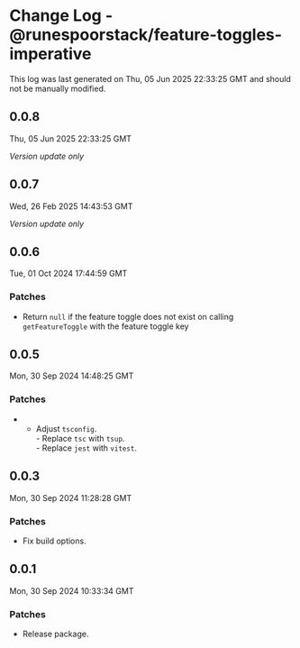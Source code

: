 # Change Log - @runespoorstack/feature-toggles-imperative

This log was last generated on Thu, 05 Jun 2025 22:33:25 GMT and should not be manually modified.

## 0.0.8
Thu, 05 Jun 2025 22:33:25 GMT

_Version update only_

## 0.0.7
Wed, 26 Feb 2025 14:43:53 GMT

_Version update only_

## 0.0.6
Tue, 01 Oct 2024 17:44:59 GMT

### Patches

- Return `null` if the feature toggle does not exist on calling `getFeatureToggle` with the feature toggle key

## 0.0.5
Mon, 30 Sep 2024 14:48:25 GMT

### Patches

- - Adjust `tsconfig`.<br/>- Replace `tsc` with `tsup`.<br/>- Replace `jest` with `vitest`.

## 0.0.3
Mon, 30 Sep 2024 11:28:28 GMT

### Patches

- Fix build options.

## 0.0.1
Mon, 30 Sep 2024 10:33:34 GMT

### Patches

- Release package.

